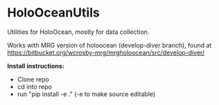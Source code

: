 # HoloOceanUtils
Utilities for HoloOcean, mostly for data collection.

Works with MRG version of holoocean (develop-diver branch), found at https://bitbucket.org/wcrosby-mrg/mrgholoocean/src/develop-diver/

**Install instructions:**
 - Clone repo
 - cd into repo
 - run "pip install -e ." (-e to make source editable)
